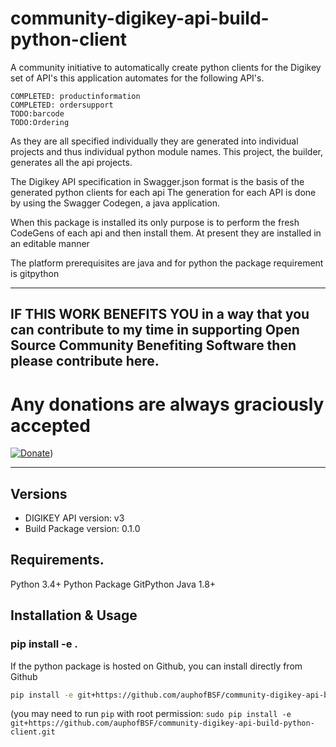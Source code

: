 # community-digikey-api-build-python-client
A community initiative to automatically create  python clients for the Digikey set of API's 
this application automates for the following API's.

    COMPLETED: productinformation
    COMPLETED: ordersupport
    TODO:barcode
    TODO:Ordering

As they are all specified individually they are generated into individual projects and thus individual python module names. This project, the builder,  generates  all the api projects.

The Digikey API specification in Swagger.json format is the basis of the generated python clients for each api
The generation for each API is done by using the Swagger Codegen, a java application.

When this package is installed its only purpose is to perform the fresh CodeGens of each api and then install them. At present they are installed in an editable manner

The platform prerequisites are java and for python the package requirement is gitpython

------------
## IF THIS WORK BENEFITS YOU in a way that you can contribute to my time in supporting Open Source Community Benefiting Software then please contribute here. 

# Any donations are always graciously accepted

[![Donate](https://img.shields.io/badge/Donate-PayPal-green.svg)](https://www.paypal.com/cgi-bin/webscr?cmd=_s-xclick&hosted_button_id=ZHPF7ZLDCYEYY&source=url))

---------------------


## Versions
- DIGIKEY API version: v3
- Build Package version: 0.1.0

## Requirements.

Python 3.4+
Python Package GitPython
Java 1.8+

## Installation & Usage
### pip install -e .

If the python package is hosted on Github, you can install directly from Github

```sh
pip install -e git+https://github.com/auphofBSF/community-digikey-api-build-python-client.git
```
(you may need to run `pip` with root permission: `sudo pip install -e git+https://github.com/auphofBSF/community-digikey-api-build-python-client.git`

